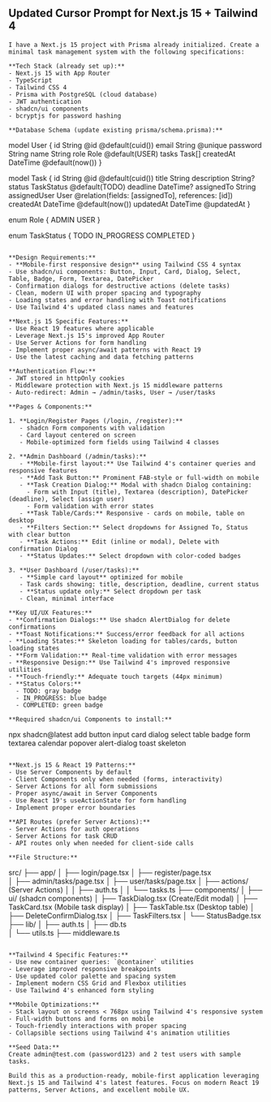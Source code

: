 ## Updated Cursor Prompt for Next.js 15 + Tailwind 4

```
I have a Next.js 15 project with Prisma already initialized. Create a minimal task management system with the following specifications:

**Tech Stack (already set up):**
- Next.js 15 with App Router
- TypeScript
- Tailwind CSS 4
- Prisma with PostgreSQL (cloud database)
- JWT authentication
- shadcn/ui components
- bcryptjs for password hashing

**Database Schema (update existing prisma/schema.prisma):**
```

model User {
id String @id @default(cuid())
email String @unique
password String
name String
role Role @default(USER)
tasks Task[]
createdAt DateTime @default(now())
}

model Task {
id String @id @default(cuid())
title String
description String?
status TaskStatus @default(TODO)
deadline DateTime?
assignedTo String
assignedUser User @relation(fields: [assignedTo], references: [id])
createdAt DateTime @default(now())
updatedAt DateTime @updatedAt
}

enum Role {
ADMIN
USER
}

enum TaskStatus {
TODO
IN_PROGRESS
COMPLETED
}

```

**Design Requirements:**
- **Mobile-first responsive design** using Tailwind CSS 4 syntax
- Use shadcn/ui components: Button, Input, Card, Dialog, Select, Table, Badge, Form, Textarea, DatePicker
- Confirmation dialogs for destructive actions (delete tasks)
- Clean, modern UI with proper spacing and typography
- Loading states and error handling with Toast notifications
- Use Tailwind 4's updated class names and features

**Next.js 15 Specific Features:**
- Use React 19 features where applicable
- Leverage Next.js 15's improved App Router
- Use Server Actions for form handling
- Implement proper async/await patterns with React 19
- Use the latest caching and data fetching patterns

**Authentication Flow:**
- JWT stored in httpOnly cookies
- Middleware protection with Next.js 15 middleware patterns
- Auto-redirect: Admin → /admin/tasks, User → /user/tasks

**Pages & Components:**

1. **Login/Register Pages (/login, /register):**
   - shadcn Form components with validation
   - Card layout centered on screen
   - Mobile-optimized form fields using Tailwind 4 classes

2. **Admin Dashboard (/admin/tasks):**
   - **Mobile-first layout:** Use Tailwind 4's container queries and responsive features
   - **Add Task Button:** Prominent FAB-style or full-width on mobile
   - **Task Creation Dialog:** Modal with shadcn Dialog containing:
     - Form with Input (title), Textarea (description), DatePicker (deadline), Select (assign user)
     - Form validation with error states
   - **Task Table/Cards:** Responsive - cards on mobile, table on desktop
   - **Filters Section:** Select dropdowns for Assigned To, Status with clear button
   - **Task Actions:** Edit (inline or modal), Delete with confirmation Dialog
   - **Status Updates:** Select dropdown with color-coded badges

3. **User Dashboard (/user/tasks):**
   - **Simple card layout** optimized for mobile
   - Task cards showing: title, description, deadline, current status
   - **Status update only:** Select dropdown per task
   - Clean, minimal interface

**Key UI/UX Features:**
- **Confirmation Dialogs:** Use shadcn AlertDialog for delete confirmations
- **Toast Notifications:** Success/error feedback for all actions
- **Loading States:** Skeleton loading for tables/cards, button loading states
- **Form Validation:** Real-time validation with error messages
- **Responsive Design:** Use Tailwind 4's improved responsive utilities
- **Touch-friendly:** Adequate touch targets (44px minimum)
- **Status Colors:**
  - TODO: gray badge
  - IN_PROGRESS: blue badge
  - COMPLETED: green badge

**Required shadcn/ui Components to install:**
```

npx shadcn@latest add button input card dialog select table badge form textarea calendar popover alert-dialog toast skeleton

```

**Next.js 15 & React 19 Patterns:**
- Use Server Components by default
- Client Components only when needed (forms, interactivity)
- Server Actions for all form submissions
- Proper async/await in Server Components
- Use React 19's useActionState for form handling
- Implement proper error boundaries

**API Routes (prefer Server Actions):**
- Server Actions for auth operations
- Server Actions for task CRUD
- API routes only when needed for client-side calls

**File Structure:**
```

src/
├── app/
│ ├── login/page.tsx
│ ├── register/page.tsx  
│ ├── admin/tasks/page.tsx
│ ├── user/tasks/page.tsx
│ ├── actions/ (Server Actions)
│ │ ├── auth.ts
│ │ └── tasks.ts
├── components/
│ ├── ui/ (shadcn components)
│ ├── TaskDialog.tsx (Create/Edit modal)
│ ├── TaskCard.tsx (Mobile task display)
│ ├── TaskTable.tsx (Desktop table)
│ ├── DeleteConfirmDialog.tsx
│ ├── TaskFilters.tsx
│ └── StatusBadge.tsx
├── lib/
│ ├── auth.ts
│ ├── db.ts  
│ └── utils.ts
├── middleware.ts

```

**Tailwind 4 Specific Features:**
- Use new container queries: `@container` utilities
- Leverage improved responsive breakpoints
- Use updated color palette and spacing system
- Implement modern CSS Grid and Flexbox utilities
- Use Tailwind 4's enhanced form styling

**Mobile Optimizations:**
- Stack layout on screens < 768px using Tailwind 4's responsive system
- Full-width buttons and forms on mobile
- Touch-friendly interactions with proper spacing
- Collapsible sections using Tailwind 4's animation utilities

**Seed Data:**
Create admin@test.com (password123) and 2 test users with sample tasks.

Build this as a production-ready, mobile-first application leveraging Next.js 15 and Tailwind 4's latest features. Focus on modern React 19 patterns, Server Actions, and excellent mobile UX.
```
